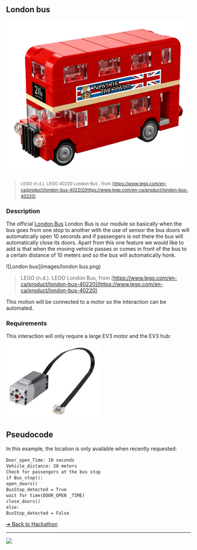 ## London bus
![12 Grimmauld Place](images/london-bus.png)

> <small>LEGO (n.d.). LEGO 40220 London Bus , from [https://www.lego.com/en-ca/product/london-bus-40220](https://www.lego.com/en-ca/product/london-bus-40220)</small>

### Description

The official [London Bus](https://www.lego.com/en-ca/product/london-bus-40220) London Bus is our module so basically when the bus goes from one stop to another with the use of sensor the bus doors will automatically open 10 seconds and if passengers is not there the bus will automatically close its doors. Apart from this one feature we would like to add is that when the moving vehicle passes or comes in front of the bus to a certain distance of 10 meters and so the bus will automatically honk.

![London bus](images/london bus.png)

> <smalll>LEGO (n.d.). LEGO London Bus, from [https://www.lego.com/en-ca/product/london-bus-40220](https://www.lego.com/en-ca/product/london-bus-40220)</small>

This motion will be connected to a motor so the interaction can be automated.

### Requirements

This interaction will only require a large EV3 motor and the EV3 hub:

<img src="images/motor.jpg" height="200">

## Pseudocode

In this example, the location is only available when recently requested:

```pseudocode
Door_open_Time: 10 seconds
Vehicle_distance: 20 meters
Check for passengers at the bus stop
if Bus_stop():
open_doors()
BusStop_detected = True 
wait for time(DOOR_OPEN _TIME)
close_doors()
else:
BusStop_detected = False
```

[&#10132; Back to Hackathon](/hackathon-set/)

---

<a href="https://brickmmo.com">
<img src="https://brickmmo.com/images/brickmmo-logo-horizontal.jpg" width="100">
</a>